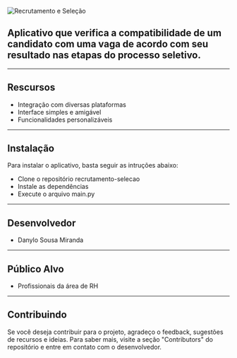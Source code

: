 ![Recrutamento e Seleção](https://cdn.pixabay.com/photo/2020/07/15/13/22/recruitment-5407696_960_720.png)


## Aplicativo que verifica a compatibilidade de um candidato com uma vaga de acordo com seu resultado nas etapas do processo seletivo.

---

## Rescursos
* Integração com diversas plataformas
* Interface simples e amigável
* Funcionalidades personalizáveis

---

## Instalação
Para instalar o aplicativo, basta seguir as intruções abaixo:

* Clone o repositório recrutamento-selecao
* Instale as dependências
* Execute o arquivo main.py

---

## Desenvolvedor

* Danylo Sousa Miranda

---

## Público Alvo

* Profissionais da área de RH

---

## Contribuindo
Se você deseja contribuir para o projeto, agradeço o feedback, sugestões de recursos e ideias. Para saber mais, visite a seção "Contributors" do repositório e entre em contato com o desenvolvedor.
